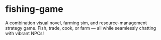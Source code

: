 # fishing-game
A combination visual novel, farming sim, and resource-management strategy game. Fish, trade, cook, or farm — all while seamlessly chatting with vibrant NPCs!
